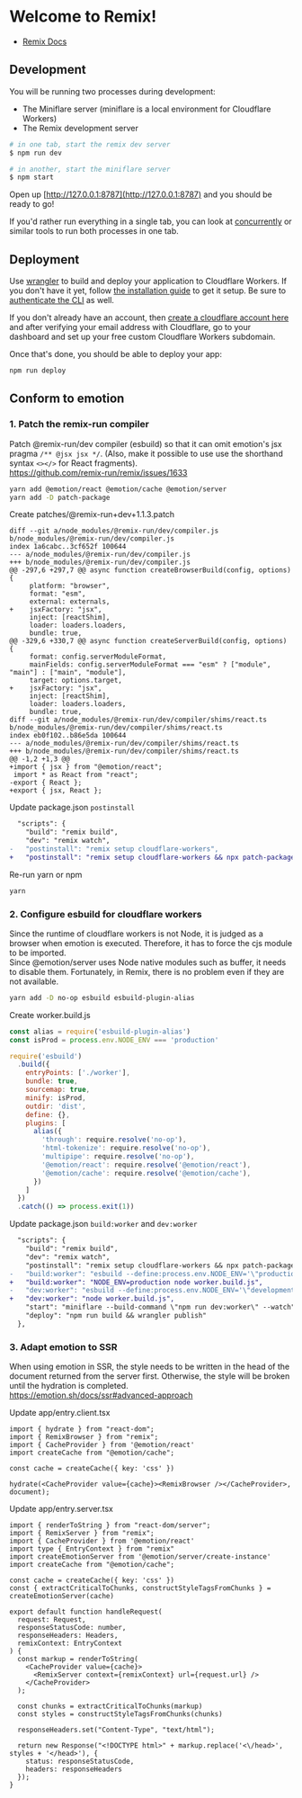 # Welcome to Remix!

- [Remix Docs](https://remix.run/docs)

## Development

You will be running two processes during development:

- The Miniflare server (miniflare is a local environment for Cloudflare Workers)
- The Remix development server

```sh
# in one tab, start the remix dev server
$ npm run dev

# in another, start the miniflare server
$ npm start
```

Open up [http://127.0.0.1:8787](http://127.0.0.1:8787) and you should be ready to go!

If you'd rather run everything in a single tab, you can look at [concurrently](https://npm.im/concurrently) or similar tools to run both processes in one tab.

## Deployment

Use [wrangler](https://developers.cloudflare.com/workers/cli-wrangler) to build and deploy your application to Cloudflare Workers. If you don't have it yet, follow [the installation guide](https://developers.cloudflare.com/workers/cli-wrangler/install-update) to get it setup. Be sure to [authenticate the CLI](https://developers.cloudflare.com/workers/cli-wrangler/authentication) as well.

If you don't already have an account, then [create a cloudflare account here](https://dash.cloudflare.com/sign-up) and after verifying your email address with Cloudflare, go to your dashboard and set up your free custom Cloudflare Workers subdomain.

Once that's done, you should be able to deploy your app:

```sh
npm run deploy
```

## Conform to emotion

### 1. Patch the remix-run compiler

Patch @remix-run/dev compiler (esbuild) so that it can omit emotion's jsx pragma `/** @jsx jsx */`. (Also, make it possible to use use the shorthand syntax `<></>` for React fragments).  
https://github.com/remix-run/remix/issues/1633

```bash
yarn add @emotion/react @emotion/cache @emotion/server
yarn add -D patch-package
```

Create patches/@remix-run+dev+1.1.3.patch
```
diff --git a/node_modules/@remix-run/dev/compiler.js b/node_modules/@remix-run/dev/compiler.js
index 1a6cabc..3cf652f 100644
--- a/node_modules/@remix-run/dev/compiler.js
+++ b/node_modules/@remix-run/dev/compiler.js
@@ -297,6 +297,7 @@ async function createBrowserBuild(config, options) {
     platform: "browser",
     format: "esm",
     external: externals,
+    jsxFactory: "jsx",
     inject: [reactShim],
     loader: loaders.loaders,
     bundle: true,
@@ -329,6 +330,7 @@ async function createServerBuild(config, options) {
     format: config.serverModuleFormat,
     mainFields: config.serverModuleFormat === "esm" ? ["module", "main"] : ["main", "module"],
     target: options.target,
+    jsxFactory: "jsx",
     inject: [reactShim],
     loader: loaders.loaders,
     bundle: true,
diff --git a/node_modules/@remix-run/dev/compiler/shims/react.ts b/node_modules/@remix-run/dev/compiler/shims/react.ts
index eb0f102..b86e5da 100644
--- a/node_modules/@remix-run/dev/compiler/shims/react.ts
+++ b/node_modules/@remix-run/dev/compiler/shims/react.ts
@@ -1,2 +1,3 @@
+import { jsx } from "@emotion/react";
 import * as React from "react";
-export { React };
+export { jsx, React };
```

Update package.json `postinstall`
```diff
  "scripts": {
    "build": "remix build",
    "dev": "remix watch",
-   "postinstall": "remix setup cloudflare-workers",
+   "postinstall": "remix setup cloudflare-workers && npx patch-package",
```

Re-run yarn or npm
```bash
yarn
```

### 2. Configure esbuild for cloudflare workers

Since the runtime of cloudflare workers is not Node, it is judged as a browser when emotion is executed. Therefore, it has to force the cjs module to be imported.  
Since @emotion/server uses Node native modules such as buffer, it needs to disable them. Fortunately, in Remix, there is no problem even if they are not available.

```bash
yarn add -D no-op esbuild esbuild-plugin-alias
```

Create worker.build.js
```js
const alias = require('esbuild-plugin-alias')
const isProd = process.env.NODE_ENV === 'production'

require('esbuild')
  .build({
    entryPoints: ['./worker'],
    bundle: true,
    sourcemap: true,
    minify: isProd,
    outdir: 'dist',
    define: {},
    plugins: [
      alias({
        'through': require.resolve('no-op'),
        'html-tokenize': require.resolve('no-op'),
        'multipipe': require.resolve('no-op'),
        '@emotion/react': require.resolve('@emotion/react'),
        '@emotion/cache': require.resolve('@emotion/cache'),
      })
    ]
  })
  .catch(() => process.exit(1))
```

Update package.json `build:worker` and `dev:worker`
```diff
  "scripts": {
    "build": "remix build",
    "dev": "remix watch",
    "postinstall": "remix setup cloudflare-workers && npx patch-package",
-   "build:worker": "esbuild --define:process.env.NODE_ENV='\"production\"' --minify --bundle --sourcemap --outdir=dist ./worker",
+   "build:worker": "NODE_ENV=production node worker.build.js",
-   "dev:worker": "esbuild --define:process.env.NODE_ENV='\"development\"' --bundle --sourcemap --outdir=dist ./worker",
+   "dev:worker": "node worker.build.js",
    "start": "miniflare --build-command \"npm run dev:worker\" --watch",
    "deploy": "npm run build && wrangler publish"
  },
```

### 3. Adapt emotion to SSR

When using emotion in SSR, the style needs to be written in the head of the document returned from the server first. Otherwise, the style will be broken until the hydration is completed.  
https://emotion.sh/docs/ssr#advanced-approach

Update app/entry.client.tsx
```tsx
import { hydrate } from "react-dom";
import { RemixBrowser } from "remix";
import { CacheProvider } from '@emotion/react'
import createCache from "@emotion/cache";

const cache = createCache({ key: 'css' })

hydrate(<CacheProvider value={cache}><RemixBrowser /></CacheProvider>, document);
```

Update app/entry.server.tsx
```tsx
import { renderToString } from "react-dom/server";
import { RemixServer } from "remix";
import { CacheProvider } from '@emotion/react'
import type { EntryContext } from "remix"
import createEmotionServer from '@emotion/server/create-instance'
import createCache from "@emotion/cache";

const cache = createCache({ key: 'css' })
const { extractCriticalToChunks, constructStyleTagsFromChunks } = createEmotionServer(cache)

export default function handleRequest(
  request: Request,
  responseStatusCode: number,
  responseHeaders: Headers,
  remixContext: EntryContext
) {
  const markup = renderToString(
    <CacheProvider value={cache}>
      <RemixServer context={remixContext} url={request.url} />
    </CacheProvider>
  );

  const chunks = extractCriticalToChunks(markup)
  const styles = constructStyleTagsFromChunks(chunks)

  responseHeaders.set("Content-Type", "text/html");

  return new Response("<!DOCTYPE html>" + markup.replace('<\/head>', styles + '</head>'), {
    status: responseStatusCode,
    headers: responseHeaders
  });
}
```